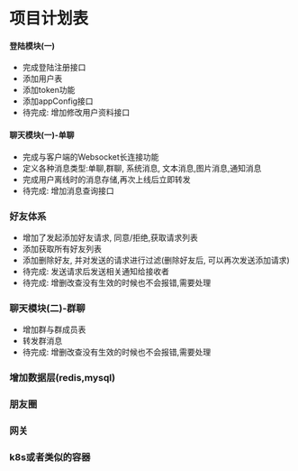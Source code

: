 # 项目计划表
#### 登陆模块(一)
* 完成登陆注册接口
* 添加用户表
* 添加token功能
* 添加appConfig接口
* 待完成: 增加修改用户资料接口

#### 聊天模块(一)-单聊
* 完成与客户端的Websocket长连接功能
* 定义各种消息类型:单聊,群聊, 系统消息, 文本消息,图片消息,通知消息
* 完成用户离线时的消息存储,再次上线后立即转发
* 待完成: 增加消息查询接口

### 好友体系
* 增加了发起添加好友请求, 同意/拒绝,获取请求列表
* 添加获取所有好友列表
* 添加删除好友, 并对发送的请求进行过滤(删除好友后, 可以再次发送添加请求)
* 待完成: 发送请求后发送相关通知给接收者
* 待完成: 增删改查没有生效的时候也不会报错,需要处理

### 聊天模块(二)-群聊
* 增加群与群成员表
* 转发群消息
* 待完成: 增删改查没有生效的时候也不会报错,需要处理


### 增加数据层(redis,mysql)

### 朋友圈


### 网关


### k8s或者类似的容器



